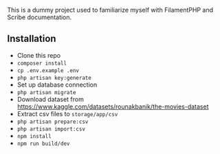 This is a dummy project used to familiarize myself with FilamentPHP and Scribe documentation.

## Installation

- Clone this repo
- `composer install`
- `cp .env.example .env`
- `php artisan key:generate`
- Set up database connection
- `php artisan migrate`
- Download dataset from https://www.kaggle.com/datasets/rounakbanik/the-movies-dataset
- Extract csv files to `storage/app/csv`
- `php artisan prepare:csv`
- `php artisan import:csv`
- `npm install`
- `npm run build/dev`
